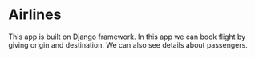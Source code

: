 # Airlines
This app is built on Django framework. In this app we can book flight by giving origin and destination. We can also see details about passengers.
